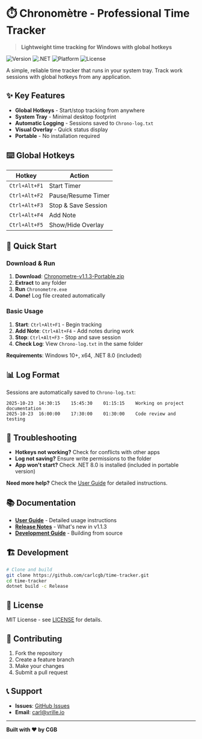 # ⏱️ Chronomètre - Professional Time Tracker

> **Lightweight time tracking for Windows with global hotkeys**

![Version](https://img.shields.io/badge/Version-1.1.3.0-blue?style=for-the-badge&logo=windows)
![.NET](https://img.shields.io/badge/.NET-8.0-purple?style=for-the-badge&logo=dotnet)
![Platform](https://img.shields.io/badge/Platform-Windows-green?style=for-the-badge&logo=windows)
![License](https://img.shields.io/badge/License-MIT-yellow?style=for-the-badge&logo=opensourceinitiative)

A simple, reliable time tracker that runs in your system tray. Track work sessions with global hotkeys from any application.

## ✨ Key Features

- **Global Hotkeys** - Start/stop tracking from anywhere
- **System Tray** - Minimal desktop footprint  
- **Automatic Logging** - Sessions saved to `Chrono-log.txt`
- **Visual Overlay** - Quick status display
- **Portable** - No installation required

## ⌨️ Global Hotkeys

| Hotkey | Action |
|--------|--------|
| `Ctrl+Alt+F1` | Start Timer |
| `Ctrl+Alt+F2` | Pause/Resume Timer |
| `Ctrl+Alt+F3` | Stop & Save Session |
| `Ctrl+Alt+F4` | Add Note |
| `Ctrl+Alt+F5` | Show/Hide Overlay |

## 🚀 Quick Start

### Download & Run
1. **Download**: [Chronometre-v1.1.3-Portable.zip](https://github.com/carlcgb/time-tracker/releases/latest)
2. **Extract** to any folder
3. **Run** `Chronometre.exe`
4. **Done!** Log file created automatically

### Basic Usage
1. **Start**: `Ctrl+Alt+F1` - Begin tracking
2. **Add Note**: `Ctrl+Alt+F4` - Add notes during work  
3. **Stop**: `Ctrl+Alt+F3` - Stop and save session
4. **Check Log**: View `Chrono-log.txt` in the same folder

**Requirements**: Windows 10+, x64, .NET 8.0 (included)

## 📊 Log Format

Sessions are automatically saved to `Chrono-log.txt`:

```
2025-10-23	14:30:15	15:45:30	01:15:15	Working on project documentation
2025-10-23	16:00:00	17:30:00	01:30:00	Code review and testing
```

## 🔧 Troubleshooting

- **Hotkeys not working?** Check for conflicts with other apps
- **Log not saving?** Ensure write permissions to the folder
- **App won't start?** Check .NET 8.0 is installed (included in portable version)

**Need more help?** Check the [User Guide](docs/USER_GUIDE.md) for detailed instructions.

## 📚 Documentation

- **[User Guide](docs/USER_GUIDE.md)** - Detailed usage instructions
- **[Release Notes](docs/RELEASE_NOTES_v1.1.3.md)** - What's new in v1.1.3
- **[Development Guide](docs/DEVELOPMENT.md)** - Building from source

## 🏗️ Development

```bash
# Clone and build
git clone https://github.com/carlcgb/time-tracker.git
cd time-tracker
dotnet build -c Release
```

## 📄 License

MIT License - see [LICENSE](LICENSE) for details.

## 🤝 Contributing

1. Fork the repository
2. Create a feature branch
3. Make your changes
4. Submit a pull request

## 📞 Support

- **Issues**: [GitHub Issues](https://github.com/carlcgb/time-tracker/issues)
- **Email**: carl@vrille.io

---

**Built with ❤️ by CGB**
